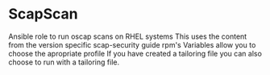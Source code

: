 # ScapScan
Ansible role to run oscap scans on RHEL systems
This uses the content from the version specific scap-security guide rpm's
Variables allow you to choose the apropriate profile
If you have created a tailoring file you can also choose to run with a tailoring file.
